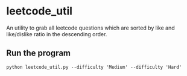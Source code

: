 # leetcode_util
An utility to grab all leetcode questions which are sorted by like and like/dislike ratio in the descending order.

## Run the program
```
python leetcode_util.py --difficulty 'Medium' --difficulty 'Hard'
```